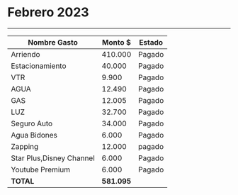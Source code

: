 # Febrero 2023
----

| Nombre Gasto  | Monto $  | Estado |
|---|---|--|
|   Arriendo |  410.000  | Pagado  | 
|   Estacionamiento | 40.000   | Pagado  | 
|   VTR  | 9.900  | Pagado  | 
|   AGUA | 12.490 | Pagado   | 
|   GAS | 12.005 | Pagado | 
|   LUZ | 32.700 |  Pagado  |  
|   Seguro Auto | 34.000 | Pagado  |    |
|   Agua Bidones | 6.000 |  Pagado  |  
|   Zapping | 12.000 |  pagado    |
|   Star Plus,Disney Channel | 6.000 | Pagado  | 
|   Youtube Premium | 6.000 |  Pagado |
 **TOTAL** |  **581.095** |  